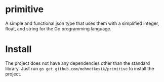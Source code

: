 # primitive
A simple and functional json type that uses them with a simplified integer, float, and string for the Go programming language.

# Install
The project does not have any dependencies other than the standard library. Just run `go get github.com/mehmetkesik/primitive` to install the project.

